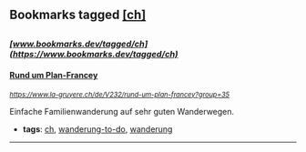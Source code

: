 ## Bookmarks tagged [[ch]](https://www.bookmarks.dev/search?q=[ch])

_<sup><sup>[www.bookmarks.dev/tagged/ch](https://www.bookmarks.dev/tagged/ch)</sup></sup>_
---
#### [Rund um Plan-Francey](https://www.la-gruyere.ch/de/V232/rund-um-plan-francey?group=35)
_<sup>https://www.la-gruyere.ch/de/V232/rund-um-plan-francey?group=35</sup>_

Einfache Familienwanderung auf sehr guten Wanderwegen.
* **tags**: [ch](../tagged/ch.md), [wanderung-to-do](../tagged/wanderung-to-do.md), [wanderung](../tagged/wanderung.md)
---
